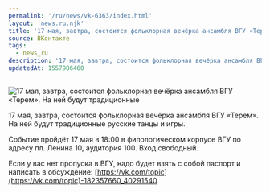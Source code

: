 ```yaml
---
permalink: '/ru/news/vk-6363/index.html'
layout: 'news.ru.njk'
title: '17 мая, завтра, состоится фольклорная вечёрка ансамбля ВГУ «Терем».'
source: ВКонтакте
tags:
  - news_ru
description: '17 мая, завтра, состоится фольклорная вечёрка ансамбля ВГУ «Терем».'
updatedAt: 1557986460
---
```

![17 мая, завтра, состоится фольклорная вечёрка ансамбля ВГУ «Терем». На ней будут традиционные](https://sun9-73.userapi.com/impf/c849532/v849532659/18df33/Le5ln6xNgvU.jpg?size=1280x960&quality=96&proxy=1&sign=4d215885d2c348fa217d85f1d0b13296&c_uniq_tag=zTvR1-aqeJe2LihUayLXsmC7KgyUeX7mi1_rphxH6vI&type=album)

17 мая, завтра, состоится фольклорная вечёрка ансамбля ВГУ «Терем». На ней будут традиционные русские танцы и игры.

Событие пройдёт 17 мая в 18:00 в филологическом корпусе ВГУ по адресу пл. Ленина 10, аудитория 100. Вход свободный.

Если у вас нет пропуска в ВГУ, надо будет взять с собой паспорт и написать в обсуждение: [https://vk.com/topic](https://vk.com/topic)-182357660_40291540

